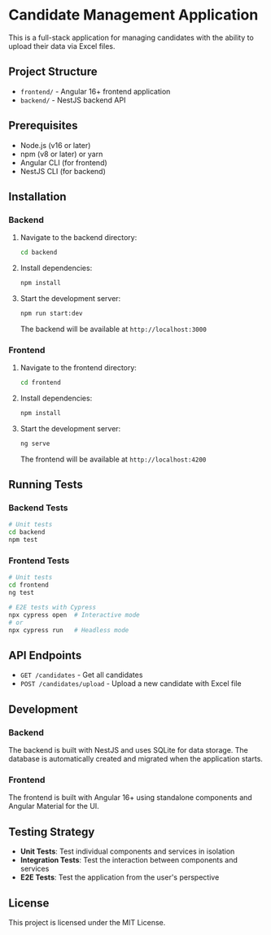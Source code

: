 # Candidate Management Application

This is a full-stack application for managing candidates with the ability to upload their data via Excel files.

## Project Structure

- `frontend/` - Angular 16+ frontend application
- `backend/` - NestJS backend API

## Prerequisites

- Node.js (v16 or later)
- npm (v8 or later) or yarn
- Angular CLI (for frontend)
- NestJS CLI (for backend)

## Installation

### Backend

1. Navigate to the backend directory:
   ```bash
   cd backend
   ```

2. Install dependencies:
   ```bash
   npm install
   ```

3. Start the development server:
   ```bash
   npm run start:dev
   ```

   The backend will be available at `http://localhost:3000`

### Frontend

1. Navigate to the frontend directory:
   ```bash
   cd frontend
   ```

2. Install dependencies:
   ```bash
   npm install
   ```

3. Start the development server:
   ```bash
   ng serve
   ```

   The frontend will be available at `http://localhost:4200`

## Running Tests

### Backend Tests

```bash
# Unit tests
cd backend
npm test
```

### Frontend Tests

```bash
# Unit tests
cd frontend
ng test

# E2E tests with Cypress
npx cypress open  # Interactive mode
# or
npx cypress run   # Headless mode
```

## API Endpoints

- `GET /candidates` - Get all candidates
- `POST /candidates/upload` - Upload a new candidate with Excel file

## Development

### Backend

The backend is built with NestJS and uses SQLite for data storage. The database is automatically created and migrated when the application starts.

### Frontend

The frontend is built with Angular 16+ using standalone components and Angular Material for the UI.

## Testing Strategy

- **Unit Tests**: Test individual components and services in isolation
- **Integration Tests**: Test the interaction between components and services
- **E2E Tests**: Test the application from the user's perspective

## License

This project is licensed under the MIT License.

